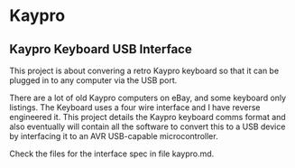 # Kaypro

## Kaypro Keyboard USB Interface

This project is about convering a retro Kaypro keyboard so that it can be plugged in to any computer via the USB port.

There are a lot of old Kaypro computers on eBay, and some keyboard only listings. The Keyboard uses a four wire interface and I have reverse engineered it. This project details the Kaypro keyboard comms format and also eventually will contain all the software to convert this to a USB device by interfacing it to an AVR USB-capable microcontroller.

Check the files for the interface spec in file kaypro.md.



